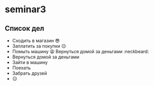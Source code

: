 # seminar3

## Список дел
* Сходить в магазин :sunglasses:
* Заплатить за покупки :neutral_face:
* Помыть машину  :tired_face:
Вернуться домой за деньгами
 :neckbeard:
* Вернуться домой за деньгами
* Зайти в машину
* Поехать
* Забрать друзей
* :expressionless:
